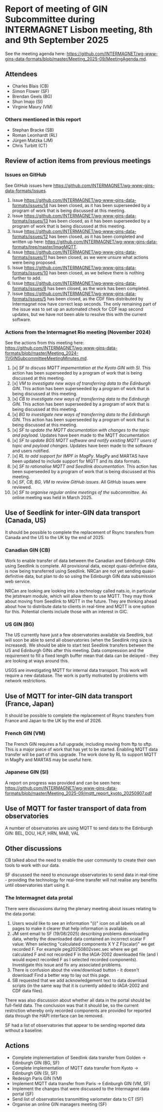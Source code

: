 # Report of meeting of GIN Subcommittee during INTERMAGNET Lisbon meeting, 8th and 9th September 2025

See the meeting agenda here: https://github.com/INTERMAGNET/wg-www-gins-data-formats/blob/master/Meeting_2025-09/MeetingAgenda.md.

## Attendees
- Charles Blais (CB)
- Simon Flower (SF)
- Brendan Geels (BG)
- Shun Imajo (SI)
- Virginie Maury (VM)

### Others mentioned in this report
- Stephan Bracke (SB)
- Roman Leonhardt (RL)
- Jürgen Matzka (JM)
- Chris Turbitt (CT)

## Review of action items from previous meetings

### Issues on GitHub

See GitHub issues here https://github.com/INTERMAGNET/wg-www-gins-data-formats/issues.

1. Issue https://github.com/INTERMAGNET/wg-www-gins-data-formats/issues/14 has been closed, as it has been superseeded by a program of work that is being discussed at this meeting.
1. Issue https://github.com/INTERMAGNET/wg-www-gins-data-formats/issues/13 has been closed, as it has been superseeded by a program of work that is being discussed at this meeting.
1. Issue https://github.com/INTERMAGNET/wg-www-gins-data-formats/issues/12 has been closed, as it has been completed and written up here: https://github.com/INTERMAGNET/wg-www-gins-data-formats/tree/master/ImagMQTT.
1. Issue https://github.com/INTERMAGNET/wg-www-gins-data-formats/issues/11 has been closed, as we were unsure what actions were being proposed.
1. Issue https://github.com/INTERMAGNET/wg-www-gins-data-formats/issues/10 has been closed, as we believe there is nothing further to add.
1. Issue https://github.com/INTERMAGNET/wg-www-gins-data-formats/issues/8 has been closed, as the work has been completed.
1. Issue https://github.com/INTERMAGNET/wg-www-gins-data-formats/issues/5 has been closed, as the CDF files distributed by Intermagnet now have correct leap seconds. The only remaining part of the issue was to set up an automated check for CDF leap second updates, but we have not been able to resolve this with the current software.

### Actions from the Intermagnet Rio meeting (November 2024)

See the actions from this meeting here: https://github.com/INTERMAGNET/wg-www-gins-data-formats/blob/master/Meeting_2024-11/GINSubcommitteeMeetingMinutes.md.

 1. [x] *SF to discuss MQTT impementation at the Kyoto GIN with SI*. This action has been superseeded by a program of work that is being discussed at this meeting.
 1. [x] *VM to investigate new ways of transferring data to the Edinburgh GIN*. This action has been superseeded by a program of work that is being discussed at this meeting.
 1. [x] *CB to investigate new ways of transferring data to the Edinburgh GIN*. This action has been superseeded by a program of work that is being discussed at this meeting.
 1. [x] *BG to investigate new ways of transferring data to the Edinburgh GIN*. This action has been superseeded by a program of work that is being discussed at this meeting.
 1. [x] *SF to update the MQTT documentation with changes to the topic and payload*. Updates have been made to the MQTT documentation
 1. [x] *SF to update BGS MQTT software and notify existing MQTT users of topic and payload changes*. Updates have been made to the software and users notified.
 1. [x] *RL to add support for IMPF in MagPy*. MagPy and MARTAS have been updated to include support for MQTT and its data formats.
 1. [x] *SF to rationalise MQTT and Seedlink documentation*.  This action has been superseeded by a program of work that is being discussed at this meeting.
 1. [x] *SF, CB, BG, VM to review GitHub issues*. All GitHub issues were reviewed.
 1. [x] *SF to organise regular online meetings of the subcommittee*. An online meeting was held in March 2025.

## Use of Seedlink for inter-GIN data transport (Canada, US)

It should be possible to complete the replacement of Rsync transfers from Canada and the US to the UK by the end of 2025.

### Canadian GIN (CB)

Work to enable transfer of data between the Canadian and Edinburgh GINs using Seedlink is complete. All provisional data, except quasi-defintive data, is now being transferred using Seedlink. NRCan are not yet sending quasi-definitive data, but plan to do so using the Edinburgh GIN data subsmission web service.

NRCan are looking are looking into a technology called nats.io, in particular the jetstream module, which will allow them to use MQTT. They may think about moving from Seedlink to MQTT in the future. They are thinking ahead about how to distribute data to clients in real-time and MQTT is one option for this. Potential clients include those with an interest in GIC.

### US GIN (BG)

The US currently have just a few observatories available via Seedlink, but will soon be able to send all observatories (when the Seedlink ring size is increased). We should be able to start test Seedlink transfers between the US and Edinburgh GINs after this meeting. Data compression and the requirement to fill a fixed length buffer mean that data can be delayed - they are looking at ways around this.
   
USGS are investigating MQTT for internal data transport. This work will require a new database. The work is partly motivated by problems with network restrictions.

## Use of MQTT for inter-GIN data transport (France, Japan)

It should be possible to complete the replacement of Rsync transfers from France and Japan to the UK by the end of 2026.

### French GIN (VM)

The French GIN requires a full upgrade, including moving from ftp to sftp. This is a major piece of work that has yet to be started. Enabling MQTT data transfer will be part of this upgrade. The work done by RL to support MQTT in MagPy and MARTAS may be useful here.

### Japanese GIN (SI)

A report on progress was provided and can be seen here: https://github.com/INTERMAGNET/wg-www-gins-data-formats/blob/master/Meeting_2025-09/mqtt_report_kyoto_20250907.pdf

## Use of MQTT for faster transport of data from observatories

A number of observatories are using MQTT to send data to the Edinburgh GIN: BEL, DOU, HLP, HRN, MAB, VAL

## Other discussions

CB talked about the need to enable the user community to create their own tools to work with our data.

SF discussed the need to encourage observatories to send data in real-time - providing the technology for real-time transfer will not realise any benefits until observatories start using it.

### The Intermagnet data protal

There were discussions during the plenary meeting about issues relating to the data portal:

1. Users would like to see an information "(i)" icon on all labels on all pages to make it clearer that help information is available.
1. JM sent email to SF (19/08/2025) describing problems downloading data, wherby the downloaded data contained an incorrect scalar F value: When selecting "calculated components X Y Z F(scalar)" we get recorded F. For example peg20250802vsec.sec where we get calculated F and not recorded F in the IAGA-2002 downloaded file (and I would expect recorded F as I selected recorded components). Investigate this issue and fix any associated problems.
1. There is confusion about the view/download button - it doesn't download! Find a better way to lay out this page.
1. SB requested that we add acknowledgement text to data download scripts (in the same way that it is currently added to IAGA-2002 and CDF data files).

There was also discussion about whether all data in the portal should be full-field data. The conclusion was that it should be, so the current restriction whereby only recorded components are provided for reported data through the HAPI interface can be removed.

SF had a list of observatories that appear to be sending reported data without a baseline.   

## Actions

- Complete implementation of Seedlink data transfer from Golden -> Edinburgh GIN (BG, SF)
- Complete implementation of MQTT data transfer from Kyoto -> Edinburgh GIN (SI, SF)
- Redesign Paris GIN (VM)
- Implement MQTT data transfer from Paris -> Edinburgh GIN (VM, SF)
- Implement the changes that were discussed to the Intermagnet data portal (SF)
- Send list of observatories transmitting variometer data to CT (SF)
- Organise an online GIN managers meeting (SF)

